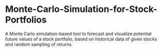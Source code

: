 # Monte-Carlo-Simulation-for-Stock-Portfolios
A Monte Carlo simulation-based tool to forecast and visualize potential future values of a stock portfolio, based on historical data of given stocks and random sampling of returns.
